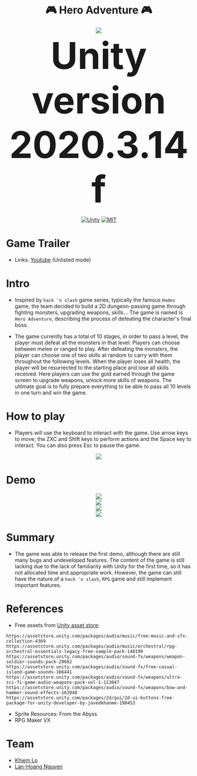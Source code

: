 <h1 align="center"> 🎮 Hero Adventure 🎮</h1>

<p align="center">
 <a><img  src="./Demo/demo.png"></a>
  <br>
 <a style="font-size: 100px; text-color:red;"> <strong> Unity version 2020.3.14f</strong> </a>
</p>


<p align="center">
  <a href="https://unity.com/"><img src="https://img.shields.io/badge/Made%20with-Unity-57b9d3.svg?style=flat&logo=unity" alt="Unity" /></a>
  <a href="./LICENSE"><img src="https://img.shields.io/github/license/Naereen/StrapDown.js.svg" alt="MIT" /></a>
</p>

# **Game Trailer**
- Links: [Youtube](https://www.youtube.com/watch?v=HOuMJov_7kc) (Unlisted mode)


# **Intro**
- Inspired by ```hack 'n slash``` game series, typically the famous ```Hades``` game, the team decided to build a 2D dungeon-passing game through fighting monsters, upgrading weapons, skills... The game is named is ```Hero Adventure```, describing the process of defeating the character's final boss.

- The game currently has a total of 10 stages, in order to pass a level, the player must defeat all the monsters in that level. Players can choose between melee or ranged to play. After defeating the monsters, the player can choose one of two skills at random to carry with them throughout the following levels. When the player loses all health, the player will be resurrected to the starting place and lose all skills received. Here players can use the gold earned through the game screen to upgrade weapons, unlock more skills of weapons. The ultimate goal is to fully prepare everything to be able to pass all 10 levels in one turn and win the game.

# **How to play**
- Players will use the keyboard to interact with the game. Use arrow keys to move; the ZXC and Shift keys to perform actions and the Space key to interact. You can also press Esc to pause the game.
<p align="center">
 <a><img  src="./Demo/demo2.png"></a>
 <br>
</p>

# **Demo**
<p align="center">
 <a><img  src="./Demo/demo3.png"></a>
 <br>
 <a><img  src="./Demo/demo5.png"></a>
 <br>
 <a><img  src="./Demo/demo6.png"></a>
 <br>
 <a><img  src="./Demo/demo7.png"></a>
 <br>
</p>

# **Summary**
- The game was able to release the first demo, although there are still many bugs and undeveloped features. The content of the game is still lacking due to the lack of familiarity with Unity for the first time, so it has not allocated time and appropriate work. However, the game can still have the nature of a ```hack 'n slash```, ```RPG``` game and still implement important features.

# **References**
- Free assets from [Unity asset store](https://assetstore.unity.com/):
```
https://assetstore.unity.com/packages/audio/music/free-music-and-sfx-collection-4369
https://assetstore.unity.com/packages/audio/music/orchestral/rpg-orchestral-essentials-legacy-free-sample-pack-148199
https://assetstore.unity.com/packages/audio/sound-fx/weapons/weapon-soldier-sounds-pack-29662
https://assetstore.unity.com/packages/audio/sound-fx/free-casual-island-game-sounds-166441
https://assetstore.unity.com/packages/audio/sound-fx/weapons/ultra-sci-fi-game-audio-weapons-pack-vol-1-113047
https://assetstore.unity.com/packages/audio/sound-fx/weapons/bow-and-hammer-sound-effects-163948
https://assetstore.unity.com/packages/2d/gui/2d-ui-buttons-free-package-for-unity-developer-by-javedkhanme-198453 
```

- Sprite Resources: From the Abyss
- RPG Maker VX

# **Team**
- [Khiem Lo](https://github.com/01230123) 
- [Lan-Hoang Nguyen](https://github.com/lannguyen0910)
